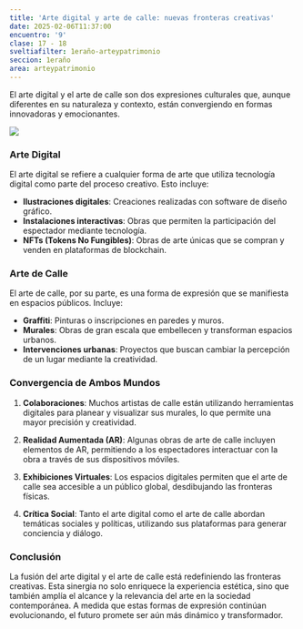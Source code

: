```yaml
---
title: 'Arte digital y arte de calle: nuevas fronteras creativas'
date: 2025-02-06T11:37:00
encuentro: '9'
clase: 17 - 18
sveltiafilter: 1eraño-arteypatrimonio
seccion: 1eraño
area: arteypatrimonio
---
```

El arte digital y el arte de calle son dos expresiones culturales que, aunque diferentes en su naturaleza y contexto, están convergiendo en formas innovadoras y emocionantes.

![](/assets/images/pexels-pixabay-162379.jpg)

### Arte Digital

El arte digital se refiere a cualquier forma de arte que utiliza tecnología digital como parte del proceso creativo. Esto incluye:

- **Ilustraciones digitales**: Creaciones realizadas con software de diseño gráfico.
- **Instalaciones interactivas**: Obras que permiten la participación del espectador mediante tecnología.
- **NFTs (Tokens No Fungibles)**: Obras de arte únicas que se compran y venden en plataformas de blockchain.

### Arte de Calle

El arte de calle, por su parte, es una forma de expresión que se manifiesta en espacios públicos. Incluye:

- **Graffiti**: Pinturas o inscripciones en paredes y muros.
- **Murales**: Obras de gran escala que embellecen y transforman espacios urbanos.
- **Intervenciones urbanas**: Proyectos que buscan cambiar la percepción de un lugar mediante la creatividad.

### Convergencia de Ambos Mundos

1. **Colaboraciones**: Muchos artistas de calle están utilizando herramientas digitales para planear y visualizar sus murales, lo que permite una mayor precisión y creatividad.
  
2. **Realidad Aumentada (AR)**: Algunas obras de arte de calle incluyen elementos de AR, permitiendo a los espectadores interactuar con la obra a través de sus dispositivos móviles.
3. **Exhibiciones Virtuales**: Los espacios digitales permiten que el arte de calle sea accesible a un público global, desdibujando las fronteras físicas.
4. **Crítica Social**: Tanto el arte digital como el arte de calle abordan temáticas sociales y políticas, utilizando sus plataformas para generar conciencia y diálogo.

### Conclusión

La fusión del arte digital y el arte de calle está redefiniendo las fronteras creativas. Esta sinergia no solo enriquece la experiencia estética, sino que también amplía el alcance y la relevancia del arte en la sociedad contemporánea. A medida que estas formas de expresión continúan evolucionando, el futuro promete ser aún más dinámico y transformador.

